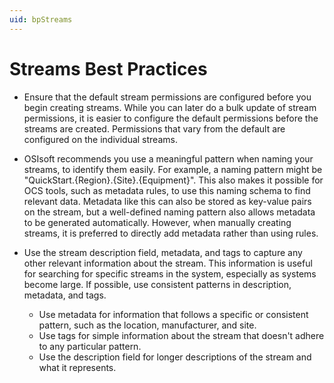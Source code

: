 ```yaml
---
uid: bpStreams
---
```


# Streams Best Practices

- Ensure that the default stream permissions are configured before you begin creating streams. While you can later do a bulk update of stream permissions, it is easier to configure the default permissions before the streams are created. Permissions that vary from the default are configured on the individual streams.

- OSIsoft recommends you use a meaningful pattern when naming your streams, to identify them easily. For example, a naming pattern might be "QuickStart.{Region}.{Site}.{Equipment}". This also makes it possible for OCS tools, such as metadata rules, to use this naming schema to find relevant data. Metadata like this can also be stored as key-value pairs on the stream, but a well-defined naming pattern also allows metadata to be generated automatically. However, when manually creating streams, it is preferred to directly add metadata rather than using rules.

- Use the stream description field, metadata, and tags to capture any other relevant information about the stream. This information is useful for searching for specific streams in the system, especially as systems become large. If possible, use consistent patterns in description, metadata, and tags.
  - Use metadata for information that follows a specific or consistent pattern, such as the location, manufacturer, and site.
  - Use tags for simple information about the stream that doesn't adhere to any particular pattern.
  - Use the description field for longer descriptions of the stream and what it represents.

